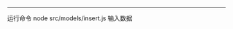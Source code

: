 
----------------------------------------------------------------

运行命令
node src/models/insert.js
输入数据